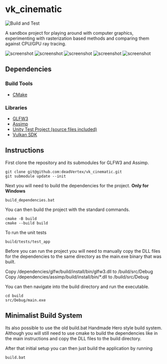 # vk_cinematic

![Build and Test](https://github.com/deadVertex/vk_cinematic/actions/workflows/cmake.yml/badge.svg)

A sandbox project for playing around with computer graphics, experimenting with
rasterization based methods and comparing them against CPU/GPU ray tracing.

![screenshot](/docs/2021-11-20.png)
![screenshot](/docs/2021-10-31.png)
![screenshot](/docs/2021-10-26.png)
![screenshot](/docs/2021-10-17.png)
![screenshot](/docs/2021-08-26.png)

## Dependencies

### Build Tools
- [CMake](https://cmake.org/)

### Libraries
- [GLFW3](https://github.com/glfw/glfw)
- [Assimp](https://github.com/assimp/assimp)
- [Unity Test Project (source files included)](https://github.com/ThrowTheSwitch/Unity)
- [Vulkan SDK](https://vulkan.lunarg.com/)

## Instructions
First clone the repository and its submodules for GLFW3 and Assimp.
```
git clone git@github.com:deadVertex/vk_cinematic.git
git submodule update --init
```

Next you will need to build the dependencies for the project.
**Only for Windows**
```
build_dependencies.bat
```

You can then build the project with the standard commands.
```
cmake -B build
cmake --build build
```

To run the unit tests
```
build/tests/test_app
```

Before you can run the project you will need to manually copy the DLL files for
the dependencies to the same directory as the main.exe binary that was built.

Copy /dependencies/glfw/build/install/bin/glfw3.dll to /build/src/Debug
Copy /dependencies/assimp/build/install/bin/*.dll to /build/src/Debug

You can then navigate into the build directory and run the executable.
```
cd build
src/Debug/main.exe
```

## Minimalist Build System
Its also possible to use the old build.bat Handmade Hero style build system.
Although you will still need to use cmake to build the dependencies like in the
main instructions and copy the DLL files to the build directory.

After that initial setup you can then just build the application by running
```
build.bat
```
